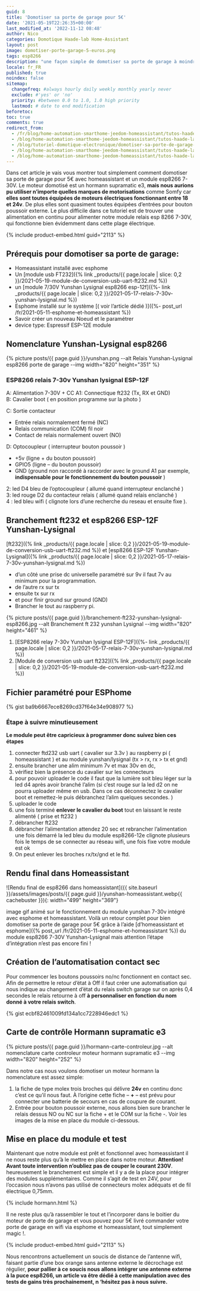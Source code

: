 ```yaml
---
guid: 8
title: 'Domotiser sa porte de garage pour 5€'
date: '2021-05-19T22:26:35+00:00'
last_modified_at: '2022-11-12 08:48'
author: Nico
categories: Domotique Haade-lab Home-Assistant
layout: post
image: domotiser-porte-garage-5-euros.png
tags: esp8266
description: "une façon simple de domotiser sa porte de garage à moindre coût grâce à un module esp8266"
locale: fr_FR
published: true
noindex: false
sitemap:
  changefreq: #always hourly daily weekly monthly yearly never
  exclude: #'yes' or 'no'
  priority: #between 0.0 to 1.0, 1.0 high priority
  lastmod: # date to end modification
beforetoc:
toc: true
comments: true
redirect_from:
  - /fr/blog/home-automation-smarthome-jeedom-homeassistant/tutos-haade-lab/domotiser-sa-porte-de-garage-pour-5e/
  - /blog/home-automation-smarthome-jeedom-homeassistant/tutos-haade-lab/domotiser-sa-porte-de-garage-pour-5e/
  - /blog/tutoriel-domotique-electronique/domotiser-sa-porte-de-garage-pour-5e/amp/
  - /blog/home-automation-smarthome-jeedom-homeassistant/tutos-haade-lab/domotiser-sa-porte-de-garage-pour-5e/2/
  - /blog/home-automation-smarthome-jeedom-homeassistant/tutos-haade-lab/domotiser-sa-porte-de-garage-pour-5e/3/
---
```


Dans cet article je vais vous montrer tout simplement comment domotiser sa porte de garage pour 5€ avec homeassistant et un module esp8266 7-30V. Le moteur domotisé est un hormann supramatic e3, **mais nous aurions pu utiliser n’importe quelles marques de motorisations** comme Somfy car **elles sont toutes équipées de moteurs électriques fonctionnant entre 18 et 24v**. De plus elles sont quasiment toutes équipées d’entrées pour bouton poussoir externe. Le plus difficile dans ce tutoriel est de trouver une alimentation en continu pour alimenter notre module relais esp 8266 7-30V, qui fonctionne bien évidemment dans cette plage électrique.

{% include product-embed.html guid="2113" %}

## Prérequis pour domotiser sa porte de garage:

- Homeassistant installé avec esphome
- Un [module usb FT232]({% link _products/{{ page.locale | slice: 0,2 }}/2021-05-19-module-de-conversion-usb-uart-ft232.md %})
- un [module 7/30V Yunshan Lysignal esp8266 esp-12f]({%- link _products/{{ page.locale | slice: 0,2 }}/2021-05-17-relais-7-30v-yunshan-lysignal.md %})
- Esphome installé sur le système [( voir l’article dédié )]({%- post_url /fr/2021-05-11-esphome-et-homeassistant %})
- Savoir créer un nouveau Noeud et le paramétrer
- device type: Espressif ESP-12E module

## Nomenclature Yunshan-Lysignal esp8266

{% picture posts/{{ page.guid }}/yunshan.png --alt Relais Yunshan-Lysignal esp8266 porte de garage --img width="820" height="351" %}<br>

### ESP8266 relais 7-30v Yunshan lysignal ESP-12F

A: Alimentation 7-30V + CC
A1: Connectique ft232 (Tx, RX et GND)  
B: Cavalier boot ( en position programme sur la photo )  

C: Sortie contacteur
- Entrée relais normalement fermé (NC)
- Relais communication (COM) fil noir
- Contact de relais normalement ouvert (NO)

D: Optocoupleur ( interrupteur bouton poussoir )
- +5v (ligne + du bouton poussoir)
- GPIO5 (ligne – du bouton poussoir)
- GND (ground non raccordé à raccorder avec le ground A1 par exemple, **indispensable pour le fonctionnement du bouton poussoir** )

2: led D4 bleu de l’optocoupleur ( allumé quand interrupteur enclanché )  
3: led rouge D2 du contacteur relais ( allumé quand relais enclanché )  
4 : led bleu wifi ( clignote lors d’une recherche du reseau et ensuite fixe ).

## Branchement ft232 et esp8266 ESP-12F Yunshan-Lysignal

[ft232]({% link _products/{{ page.locale | slice: 0,2 }}/2021-05-19-module-de-conversion-usb-uart-ft232.md %})
et
[esp8266 ESP-12F Yunshan-Lysignal]({% link _products/{{ page.locale | slice: 0,2 }}/2021-05-17-relais-7-30v-yunshan-lysignal.md %})

- d’un côté une prise dc universelle paramétré sur 9v il faut 7v au minimum pour la programmation.
- de l’autre rx sur tx
- ensuite tx sur rx
- et pour finir ground sur ground (GND)
- Brancher le tout au raspberry pi.

{% picture posts/{{ page.guid }}/branchement-ft232-yunshan-lysignal-esp8266.jpg --alt Branchement ft 232 yunshan Lysignal --img width="820" height="461" %}

1. [ESP8266 relay 7-30v Yunshan lysignal ESP-12F]({%- link _products/{{ page.locale | slice: 0,2 }}/2021-05-17-relais-7-30v-yunshan-lysignal.md %})
2. [Module de conversion usb uart ft232]({% link _products/{{ page.locale | slice: 0,2 }}/2021-05-19-module-de-conversion-usb-uart-ft232.md %})

## Fichier paramétré pour ESPhome

{% gist ba9b6667ece8269cd37f64e34e908977 %}

### Étape à suivre minutieusement

**Le module peut être capricieux à programmer donc suivez bien ces étapes**

1. connecter ftd232 usb uart ( cavalier sur 3.3v ) au raspberry pi ( homeassistant ) et au module yunshan/lysignal (tx &gt; rx, rx &gt; tx et gnd)
2. ensuite brancher une alim minimum 7v et max 30v en dc,
3. vérifiez bien la présence du cavalier sur les connecteurs
4. pour pouvoir uploader le code il faut que la lumière soit bleu léger sur la led d4 après avoir branché l’alim (si c’est rouge sur la led d2 on ne pourra uploader même en usb. Dans ce cas déconnectez le cavalier boot et remettez-le puis débranchez l’alim quelques secondes. )
5. uploader le code
6. une fois terminé **enlever le cavalier du boot** tout en laissant le reste alimenté ( prise et ft232 )
7. débrancher ft232
8. débrancher l’alimentation attendez 20 sec et rebrancher l’alimentation une fois démarré la led bleu du module esp8266-12e clignote plusieurs fois le temps de se connecter au réseau wifi, une fois fixe votre module est ok
9. On peut enlever les broches rx/tx/gnd et le ftd.

## Rendu final dans Homeassistant

![Rendu final de esp8266 dans homeassistant]({{ site.baseurl }}/assets/images/posts/{{ page.guid }}/yunshan-homeassistant.webp{{ cachebuster }}){: width="499" height="369"}

image gif animé sur le fonctionnement du module yunshan 7-30v intégré avec esphome et homeassistant. Voilà un retour complet pour bien domotiser sa porte de garage pour 5€ grâce à l’aide [d’homeassistant et esphome]({% post_url /fr/2021-05-11-esphome-et-homeassistant %}) du module esp8266 7-30V Yunshan-Lysignal mais attention l’étape d’intégration n’est pas encore fini !

## Création de l’automatisation contact sec

Pour commencer les boutons poussoirs no/nc fonctionnent en contact sec. Afin de permettre le retour d’état à Off il faut créer une automatisation qui nous indique au changement d’état du relais switch garage sur on après 0,4 secondes le relais retourne à off **à personnaliser en fonction du nom donné à votre relais switch**.

{% gist ecbf82461009fd134a1cc7228946edc1 %}

## Carte de contrôle Hormann supramatic e3

{% picture posts/{{ page.guid }}/hormann-carte-controleur.jpg --alt nomenclature carte controleur moteur hormann supramatic e3 --img width="820" height="252" %}

Dans notre cas nous voulons domotiser un moteur hormann la nomenclature est assez simple:

1. la fiche de type molex trois broches qui délivre **24v** en continu donc c’est ce qu’il nous faut. À l’origine cette fiche – **+** – est prévu pour connecter une batterie de secours en cas de coupure de courant.
2. Entrée pour bouton poussoir externe, nous allons bien sure brancher le relais dessus NO ou NC sur la fiche + et le COM sur la fiche -. Voir les images de la mise en place du module ci-dessous.

## Mise en place du module et test

Maintenant que notre module est prêt et fonctionnel avec homeassistant il ne nous reste plus qu’à le mettre en place dans notre moteur. **Attention! Avant toute intervention n’oubliez pas de couper le courant 230V**. heureusement le branchement est simple et il y a de la place pour intégrer des modules supplémentaires. Comme il s’agit de test en 24V, pour l’occasion nous n’avons pas utilisé de connecteurs molex adéquats et de fil électrique 0,75mm.

{% include hormann.html %}

Il ne reste plus qu’à rassembler le tout et l’incorporer dans le boitier du moteur de porte de garage et vous pouvez pour 5€ livré commander votre porte de garage en wifi via esphome et homeassistant, tout simplement magic !.

{% include product-embed.html guid="2113" %}

Nous rencontrons actuellement un soucis de distance de l’antenne wifi, faisant partie d’une box orange sans antenne externe le décrochage est régulier, **pour pallier à ce soucis nous allons intégrer une antenne externe à la puce esp8266, un article va être dédié à cette manipulation avec des tests de gains très prochainement, n ‘hésitez pas à nous suivre.**
